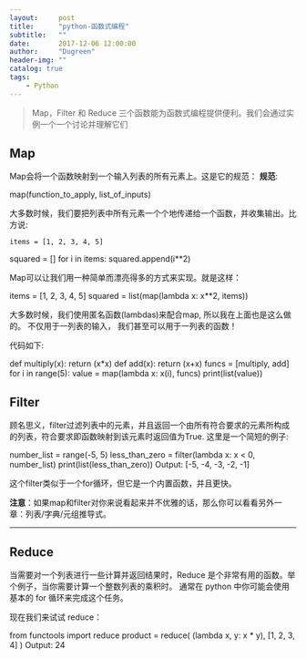 ```yaml
---
layout:     post
title:      "python-函数式编程"
subtitle:   ""
date:       2017-12-06 12:00:00
author:     "Dugreen"
header-img: ""
catalog: true
tags:
    - Python
---
```


> Map，Filter 和 Reduce 三个函数能为函数式编程提供便利。我们会通过实例一个一个讨论并理解它们

## Map

Map会将一个函数映射到一个输入列表的所有元素上。这是它的规范：
**规范**:

  map(function_to_apply, list_of_inputs)


大多数时候，我们要把列表中所有元素一个个地传递给一个函数，并收集输出。比方说:


	items = [1, 2, 3, 4, 5]
  squared = []
  for i in items:
          squared.append(i**2)


Map可以让我们用一种简单而漂亮得多的方式来实现。就是这样：


  items = [1, 2, 3, 4, 5]
  squared = list(map(lambda x: x**2, items))


大多数时候，我们使用匿名函数(lambdas)来配合map, 所以我在上面也是这么做的。 不仅用于一列表的输入， 我们甚至可以用于一列表的函数！

代码如下:


  def multiply(x):
          return (x*x)
  def add(x):
          return (x+x)
  funcs = [multiply, add]
  for i in range(5):
      value = map(lambda x: x(i), funcs)
      print(list(value))



## Filter

顾名思义，filter过滤列表中的元素，并且返回一个由所有符合要求的元素所构成的列表，符合要求即函数映射到该元素时返回值为True. 这里是一个简短的例子:



  number_list = range(-5, 5)
  less_than_zero = filter(lambda x: x < 0, number_list)
  print(list(less_than_zero))
  Output: [-5, -4, -3, -2, -1]


这个filter类似于一个for循环，但它是一个内置函数，并且更快。

**注意**：如果map和filter对你来说看起来并不优雅的话，那么你可以看看另外一章：列表/字典/元组推导式。

----------


## Reduce

当需要对一个列表进行一些计算并返回结果时，Reduce 是个非常有用的函数。举个例子，当你需要计算一个整数列表的乘积时。
通常在 python 中你可能会使用基本的 for 循环来完成这个任务。

现在我们来试试 reduce：


  from functools import reduce
  product = reduce( (lambda x, y: x * y), [1, 2, 3, 4] )
  Output: 24
